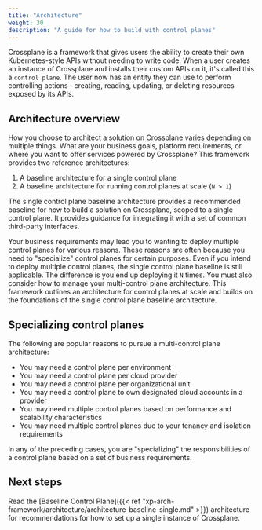 ```yaml
---
title: "Architecture"
weight: 30
description: "A guide for how to build with control planes"
---
```


Crossplane is a framework that gives users the ability to create their own Kubernetes-style APIs without needing to write code. When a user creates an instance of Crossplane and installs their custom APIs on it, it's called this a `control plane`. The user now has an entity they can use to perform controlling actions--creating, reading, updating, or deleting resources exposed by its APIs.

## Architecture overview

How you choose to architect a solution on Crossplane varies depending on multiple things. What are your business goals, platform requirements, or where you want to offer services powered by Crossplane? This framework provides two reference architectures:

1. A baseline architecture for a single control plane
2. A baseline architecture for running control planes at scale (`N > 1`)

The single control plane baseline architecture provides a recommended baseline for how to build a solution on Crossplane, scoped to a single control plane. It provides guidance for integrating it with a set of common third-party interfaces. 

Your business requirements may lead you to wanting to deploy multiple control planes for various reasons. These reasons are often because you need to "specialize" control planes for certain purposes. Even if you intend to deploy multiple control planes, the single control plane baseline is still applicable. The difference is you end up deploying it `N` times. You must also consider how to manage your multi-control plane architecture. This framework outlines an architecture for control planes at scale and builds on the foundations of the single control plane baseline architecture.

## Specializing control planes

The following are popular reasons to pursue a multi-control plane architecture:

- You may need a control plane per environment
- You may need a control plane per cloud provider
- You may need a control plane per organizational unit
- You may need a control plane to own designated cloud accounts in a provider
- You may need multiple control planes based on performance and scalability characteristics
- You may need multiple control planes due to your tenancy and isolation requirements

In any of the preceding cases, you are "specializing" the responsibilities of a control plane based on a set of business requirements.

## Next steps

Read the [Baseline Control Plane]({{< ref "xp-arch-framework/architecture/architecture-baseline-single.md" >}}) architecture for recommendations for how to set up a single instance of Crossplane.